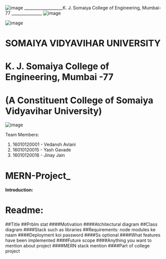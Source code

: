 ![image](https://user-images.githubusercontent.com/74112721/144545556-f1622854-5ddb-44c2-ae66-602c907b9289.png) ___________________K. J. Somaiya College of Engineering, Mumbai-77 _______________ ![image](https://user-images.githubusercontent.com/74112721/144545198-29fb944e-cc94-4bef-91aa-ff1ffbc8af90.png)

 

![image](https://user-images.githubusercontent.com/74112721/144545556-f1622854-5ddb-44c2-ae66-602c907b9289.png)

#                                                           SOMAIYA VIDYAVIHAR UNIVERSITY         
#                                                   K. J. Somaiya College of Engineering, Mumbai -77
#                                                 (A Constituent College of Somaiya Vidyavihar University)
                                                 
                                                 
![image](https://user-images.githubusercontent.com/74112721/144545198-29fb944e-cc94-4bef-91aa-ff1ffbc8af90.png)
                                                        


                                                 
Team Members:
                                                                                                                    
1. 16010120001 - Vedansh Avlani 
2. 16010120015 - Yash Gavade  
3. 16010120018 - Jinay Jain 

                                                                                                                                                   


# MERN-Project_ 


####  Introduction: 


# Readme:

##Title
##Prblm stat
####Motivation
####Atchitectural diagram
##Class diagram
####Stack such as libraries
##Requirements: node modules ke naam 
####Deployment koi password
####Ss optional
####What features have been implemented 
####Future scope
####Anything you want to mention about project 
####MERN stack mention 
####Part of college project 

